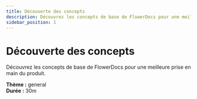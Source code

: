 ```yaml
---
title: Découverte des concepts
description: Découvrez les concepts de base de FlowerDocs pour une meilleure prise en main du produit
sidebar_position: 1
---
```


# Découverte des concepts

Découvrez les concepts de base de FlowerDocs pour une meilleure prise en main du produit.

**Thème :** general  
**Durée :** 30m